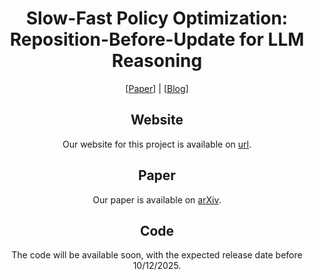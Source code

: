 <div align="center">
<h1>Slow-Fast Policy Optimization: Reposition-Before-Update for LLM Reasoning </h1>
<div align="center">
[<a href="=https://arxiv.org/abs/2510.04072">Paper</a>] | [<a href="https://zkbig.github.io/Slow_Fast_Policy_Optimization.github.io/">Blog</a>]
</div>


## Website
Our website for this project is available on [url](https://zkbig.github.io/Slow_Fast_Policy_Optimization.github.io).

## Paper
Our paper is available on [arXiv](https://arxiv.org/abs/2510.04072).

## Code
The code will be available soon, with the expected release date before 10/12/2025.

</div>
